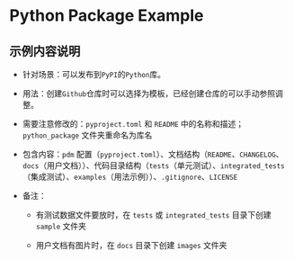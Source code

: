 # Python Package Example

## 示例内容说明

- 针对场景：可以发布到`PyPI`的`Python`库。

- 用法：创建`Github`仓库时可以选择为模板，已经创建仓库的可以手动参照调整。

- 需要注意修改的：`pyproject.toml` 和 `README` 中的名称和描述；`python_package` 文件夹重命名为库名

- 包含内容：`pdm` 配置（`pyproject.toml`）、文档结构（`README`、`CHANGELOG`、`docs`（用户文档））、代码目录结构（`tests`（单元测试）、`integrated_tests`（集成测试）、`examples`（用法示例））、`.gitignore`、`LICENSE`

- 备注：

    - 有测试数据文件要放时，在 `tests` 或 `integrated_tests` 目录下创建 `sample` 文件夹

    - 用户文档有图片时，在 `docs` 目录下创建 `images` 文件夹

